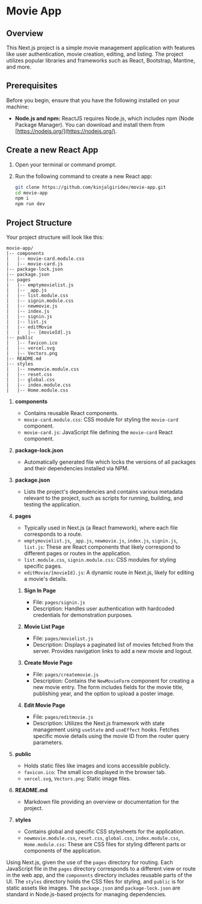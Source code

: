 # Movie App

## Overview

This Next.js project is a simple movie management application with features like user authentication, movie creation, editing, and listing. The project utilizes popular libraries and frameworks such as React, Bootstrap, Mantine, and more.

## Prerequisites

Before you begin, ensure that you have the following installed on your machine:

- **Node.js and npm:** ReactJS requires Node.js, which includes npm (Node Package Manager). You can download and install them from [https://nodejs.org/](https://nodejs.org/).

## Create a new React App

1. Open your terminal or command prompt.
2. Run the following command to create a new React app:

   ```bash
   git clone https://github.com/kinjalgiridev/movie-app.git
   cd movie-app
   npm i
   npm run dev
   ```

## Project Structure

Your project structure will look like this:

```plaintext
movie-app/
|-- components
|   |-- movie-card.module.css
|   |-- movie-card.js
|-- package-lock.json
|-- package.json
|-- pages
|   |-- emptymovielist.js
|   |-- _app.js
|   |-- list.module.css
|   |-- signin.module.css
|   |-- newmovie.js
|   |-- index.js
|   |-- signin.js
|   |-- list.js
|   |-- editMovie
|   |   |-- [movieId].js
|-- public
|   |-- favicon.ico
|   |-- vercel.svg
|   |-- Vectors.png
|-- README.md
|-- styles
|   |-- newmovie.module.css
|   |-- reset.css
|   |-- global.css
|   |-- index.module.css
|   |-- Home.module.css
```

1. **components**
   - Contains reusable React components.
   - `movie-card.module.css`: CSS module for styling the `movie-card` component.
   - `movie-card.js`: JavaScript file defining the `movie-card` React component.

2. **package-lock.json**
   - Automatically generated file which locks the versions of all packages and their dependencies installed via NPM.

3. **package.json**
   - Lists the project's dependencies and contains various metadata relevant to the project, such as scripts for running, building, and testing the application.

4. **pages**
   - Typically used in Next.js (a React framework), where each file corresponds to a route.
   - `emptymovielist.js`, `_app.js`, `newmovie.js`, `index.js`, `signin.js`, `list.js`: These are React components that likely correspond to different pages or routes in the application.
   - `list.module.css`, `signin.module.css`: CSS modules for styling specific pages.
   - `editMovie/[movieId].js`: A dynamic route in Next.js, likely for editing a movie's details.

    1. **Sign In Page**
        - File: `pages/signin.js`
        - Description: Handles user authentication with hardcoded credentials for demonstration purposes.
    
    2. **Movie List Page**
        - File: `pages/movielist.js`
        - Description: Displays a paginated list of movies fetched from the server. Provides navigation links to add a new movie and logout.
    
    3. **Create Movie Page**
        - File: `pages/createmovie.js`
        - Description: Contains the `NewMovieForm` component for creating a new movie entry. The form includes fields for the movie title, publishing year, and the option to upload a poster image.
    
    4. **Edit Movie Page**
        - File: `pages/editmovie.js`
        - Description: Utilizes the Next.js framework with state management using `useState` and `useEffect` hooks. Fetches specific movie details using the movie ID from the router query parameters.


5. **public**
   - Holds static files like images and icons accessible publicly.
   - `favicon.ico`: The small icon displayed in the browser tab.
   - `vercel.svg`, `Vectors.png`: Static image files.

6. **README.md**
   - Markdown file providing an overview or documentation for the project.

7. **styles**
   - Contains global and specific CSS stylesheets for the application.
   - `newmovie.module.css`, `reset.css`, `global.css`, `index.module.css`, `Home.module.css`: These are CSS files for styling different parts or components of the application.

Using Next.js, given the use of the `pages` directory for routing. Each JavaScript file in the `pages` directory corresponds to a different view or route in the web app, and the `components` directory includes reusable parts of the UI. The `styles` directory holds the CSS files for styling, and `public` is for static assets like images. The `package.json` and `package-lock.json` are standard in Node.js-based projects for managing dependencies.

